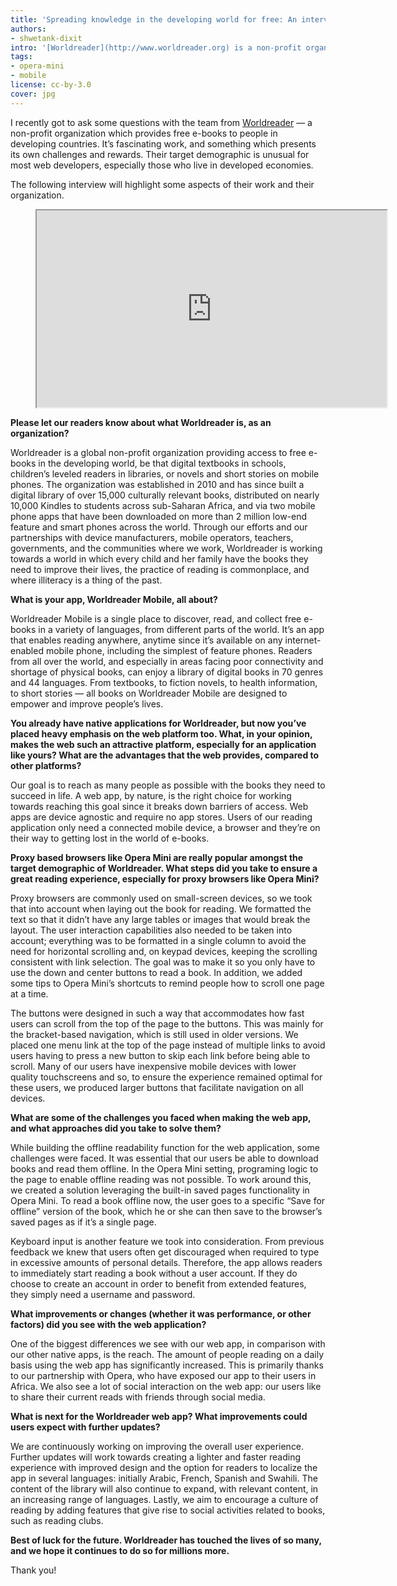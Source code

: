 ```yaml
---
title: 'Spreading knowledge in the developing world for free: An interview with the Worldreader team'
authors:
- shwetank-dixit
intro: '[Worldreader](http://www.worldreader.org) is a non-profit organization providing free digital book people in developing countries. I got to ask their team a few questions regarding their fascinating work in developing countries'
tags:
- opera-mini
- mobile
license: cc-by-3.0
cover: jpg
---
```


I recently got to ask some questions with the team from [Worldreader](http://worldreader.org) — a non-profit organization which provides free e-books to people in developing countries. It’s fascinating work, and something which presents its own challenges and rewards. Their target demographic is unusual for most web developers, especially those who live in developed economies.

The following interview will highlight some aspects of their work and their organization.

<figure block="figure">
	<iframe elem="media" width="560" height="315" src="https://www.youtube.com/embed/PzRt7xTa4hE" allowfullscreen></iframe>
</figure>

**Please let our readers know about what Worldreader is, as an organization?**

Worldreader is a global non-profit organization providing access to free e-books in the developing world, be that digital textbooks in schools, children’s leveled readers in libraries, or novels and short stories on mobile phones. The organization was established in 2010 and has since built a digital library of over 15,000 culturally relevant books, distributed on nearly 10,000 Kindles to students across sub-Saharan Africa, and via two mobile phone apps that have been downloaded on more than 2 million low-end feature and smart phones across the world. Through our efforts and our partnerships with device manufacturers, mobile operators, teachers, governments, and the communities where we work, Worldreader is working towards a world in which every child and her family have the books they need to improve their lives, the practice of reading is commonplace, and where illiteracy is a thing of the past.

**What is your app, Worldreader Mobile, all about?**

Worldreader Mobile is a single place to discover, read, and collect free e-books in a variety of languages, from different parts of the world. It’s an app that enables reading anywhere, anytime since it’s available on any internet-enabled mobile phone, including the simplest of feature phones. Readers from all over the world, and especially in areas facing poor connectivity and shortage of physical books, can enjoy a library of digital books in 70 genres and 44 languages. From textbooks, to fiction novels, to health information, to short stories — all books on Worldreader Mobile are designed to empower and improve people’s lives.

**You already have native applications for Worldreader, but now you’ve placed heavy emphasis on the web platform too. What, in your opinion, makes the web such an attractive platform, especially for an application like yours? What are the advantages that the web provides, compared to other platforms?**

Our goal is to reach as many people as possible with the books they need to succeed in life. A web app, by nature, is the right choice for working towards reaching this goal since it breaks down barriers of access. Web apps are device agnostic and require no app stores. Users of our reading application only need a connected mobile device, a browser and they’re on their way to getting lost in the world of e-books.

**Proxy based browsers like Opera Mini are really popular amongst the target demographic of Worldreader. What steps did you take to ensure a great reading experience, especially for proxy browsers like Opera Mini?**

Proxy browsers are commonly used on small-screen devices, so we took that into account when laying out the book for reading. We formatted the text so that it didn’t have any large tables or images that would break the layout. The user interaction capabilities also needed to be taken into account; everything was to be formatted in a single column to avoid the need for horizontal scrolling and, on keypad devices, keeping the scrolling consistent with link selection. The goal was to make it so you only have to use the down and center buttons to read a book. In addition, we added some tips to Opera Mini’s shortcuts to remind people how to scroll one page at a time.

The buttons were designed in such a way that accommodates how fast users can scroll from the top of the page to the buttons. This was mainly for the bracket-based navigation, which is still used in older versions. We placed one menu link at the top of the page instead of multiple links to avoid users having to press a new button to skip each link before being able to scroll. Many of our users have inexpensive mobile devices with lower quality touchscreens and so, to ensure the experience remained optimal for these users, we produced larger buttons that facilitate navigation on all devices.

**What are some of the challenges you faced when making the web app, and what approaches did you take to solve them?**

While building the offline readability function for the web application, some challenges were faced. It was essential that our users be able to download books and read them offline. In the Opera Mini setting, programing logic to the page to enable offline reading was not possible. To work around this, we created a solution leveraging the built-in saved pages functionality in Opera Mini. To read a book offline now,  the user goes to a specific “Save for offline” version of the book, which he or she can then save to the browser’s saved pages as if it’s a single page.

Keyboard input is another feature we took into consideration. From previous feedback we knew that users often get discouraged when required to type in excessive amounts of personal details. Therefore, the app allows readers to immediately start reading a book without a user account. If they do choose to create an account in order to benefit from extended features, they simply need a username and password.

**What improvements or changes (whether it was performance, or other factors) did you see with the web application?**

One of the biggest differences we see with our web app, in comparison with our other native apps, is the reach. The amount of people reading on a daily basis using the web app has significantly increased. This is primarily thanks to our partnership with Opera, who have exposed our app to their users in Africa. We also see a lot of social interaction on the web app: our users like to share their current reads with friends through social media.

**What is next for the Worldreader web app? What improvements could users expect with further updates?**

We are continuously working on improving the overall user experience. Further updates will work towards creating a lighter and faster reading experience with improved design and the option for readers to localize the app in several languages: initially Arabic, French, Spanish and Swahili.  The content of the library will also continue to expand, with relevant content, in an increasing range of languages. Lastly, we aim to encourage a culture of reading by adding features that give rise to social activities related to books, such as reading clubs.

**Best of luck for the future. Worldreader has touched the lives of so many, and we hope it continues to do so for millions more.**

Thank you!
